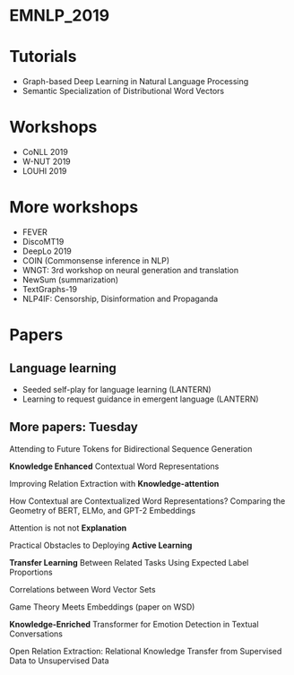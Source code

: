 # EMNLP_2019

# Tutorials

- Graph-based Deep Learning in Natural Language
Processing
- Semantic Specialization of Distributional Word Vectors

# Workshops

- CoNLL 2019
- W-NUT 2019
- LOUHI 2019

# More workshops

- FEVER
- DiscoMT19
- DeepLo 2019
- COIN (Commonsense inference in NLP)
- WNGT: 3rd workshop on neural generation and translation
- NewSum (summarization)
- TextGraphs-19
- NLP4IF: Censorship, Disinformation and Propaganda

# Papers

## Language learning
 
- Seeded self-play for language learning (LANTERN)
- Learning to request guidance in emergent language (LANTERN)

## More papers: Tuesday 

Attending to Future Tokens for Bidirectional Sequence Generation

**Knowledge Enhanced** Contextual Word Representations

Improving Relation Extraction with **Knowledge-attention**

How Contextual are Contextualized Word Representations? Comparing the Geometry of BERT, ELMo, and GPT-2 Embeddings

Attention is not not **Explanation**

Practical Obstacles to Deploying **Active Learning**

**Transfer Learning** Between Related Tasks Using Expected Label Proportions

Correlations between Word Vector Sets

Game Theory Meets Embeddings (paper on WSD)

**Knowledge-Enriched** Transformer for Emotion Detection in Textual Conversations

Open Relation Extraction: Relational Knowledge Transfer from Supervised Data to Unsupervised Data
